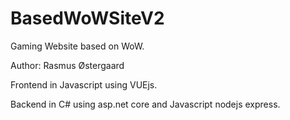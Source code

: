 # BasedWoWSiteV2

Gaming Website based on WoW.

Author: Rasmus Østergaard

Frontend in Javascript using VUEjs.

Backend in C# using asp.net core and Javascript nodejs express.
